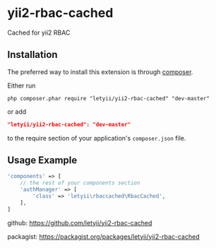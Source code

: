 yii2-rbac-cached
================
Cached for yii2 RBAC

## Installation
The preferred way to install this extension is through [composer](http://getcomposer.org/download/).

Either run

```
php composer.phar require "letyii/yii2-rbac-cached" "dev-master"
```
or add

```json
"letyii/yii2-rbac-cached": "dev-master"
```

to the require section of your application's `composer.json` file.

## Usage Example
~~~php
'components' => [
    // the rest of your components section
    'authManager' => [
        'class' => 'letyii\rbaccached\RbacCached',
    ],
]
~~~

github: https://github.com/letyii/yii2-rbac-cached

packagist: https://packagist.org/packages/letyii/yii2-rbac-cached
